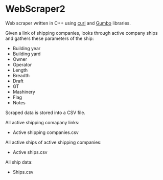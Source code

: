 # WebScraper2

Web scraper written in C++ using [curl](https://curl.se/) and [Gumbo](https://github.com/google/gumbo-parser) libraries.

Given a link of shipping companies, looks through active company ships and gathers these parameters of the ship:
* Building year
* Building yard
* Owner
* Operator
* Length
* Breadth
* Draft
* GT
* Mashinery
* Flag
* Notes

Scraped data is stored into a CSV file.

All active shipping comapany links:
* Active shipping companies.csv

All active ships of active shipping companies:
* Active ships.csv

All ship data:
* Ships.csv
